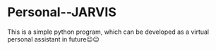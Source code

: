 # Personal--JARVIS
This is a simple python program, which can be developed as a virtual personal assistant in future😉😉
